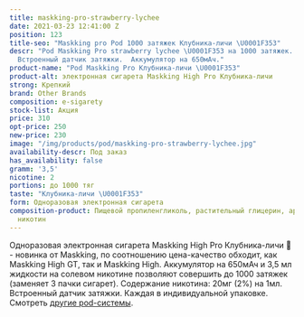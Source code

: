 ```yaml
---
title: maskking-pro-strawberry-lychee
date: 2021-03-23 12:41:00 Z
position: 123
title-seo: "Maskking pro Pod 1000 затяжек Клубника-личи \U0001F353"
descr: "Pod Maskking Pro strawberry lychee \U0001F353 на 1000 затяжек. Крепость 20мг/мл.
  Встроенный датчик затяжки.  Аккумулятор на 650мАч."
product-name: "Pod Maskking Pro Клубника-личи \U0001F353"
product-alt: электронная сигарета Maskking High Pro Клубника-личи
strong: Крепкий
brand: Other Brands
composition: e-sigarety
stock-list: Акция
price: 310
opt-price: 250
new-price: 230
image: "/img/products/pod/maskking-pro-strawberry-lychee.jpg"
availability-descr: Под заказ
has_availability: false
gramm: '3,5'
nicotine: 2
portions: до 1000 тяг
taste: "Клубника-личи \U0001F353"
form: Одноразовая электронная сигарета
composition-product: Пищевой пропиленгликоль, растительный глицерин, ароматизатор,
  никотин
---
```


Одноразовая электронная сигарета Maskking High Pro Клубника-личи 🍓 - новинка от Maskking, по соотношению цена-качество обходит, как Maskking High GT, так и Maskking High. Аккумулятор на 650мАч и 3,5 мл жидкости на солевом никотине позволяют совершить до 1000 затяжек (заменяет 3 пачки сигарет). Содержание никотина: 20мг (2%) на 1мл. Встроенный датчик затяжки. Каждая в индивидуальной упаковке.<br>
Смотреть [другие pod-системы](/elektronnye-sigarety).
